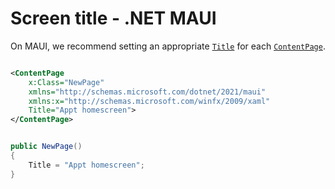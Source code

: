 # Screen title - .NET MAUI

On MAUI, we recommend setting an appropriate [`Title`](https://learn.microsoft.com/en-us/dotnet/api/microsoft.maui.controls.page.title) for each [`ContentPage`](https://learn.microsoft.com/en-us/dotnet/maui/user-interface/pages/contentpage).

```xml

<ContentPage
    x:Class="NewPage"
    xmlns="http://schemas.microsoft.com/dotnet/2021/maui"
    xmlns:x="http://schemas.microsoft.com/winfx/2009/xaml"
    Title="Appt homescreen">
</ContentPage>

```

```csharp

public NewPage()
{
    Title = "Appt homescreen";
}

```

